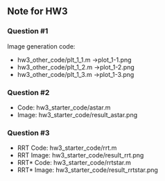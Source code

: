 ## Note for HW3
### Question #1
Image generation code: 
- hw3_other_code/plt_1_1.m ->plot_1-1.png
- hw3_other_code/plt_1_2.m ->plot_1-2.png
- hw3_other_code/plt_1_3.m ->plot_1-3.png
### Question #2
- Code: hw3_starter_code/astar.m
- Image: hw3_starter_code/result_astar.png
### Question #3
- RRT Code: hw3_starter_code/rrt.m
- RRT Image: hw3_starter_code/result_rrt.png
- RRT* Code: hw3_starter_code/rrtstar.m
- RRT* Image: hw3_starter_code/result_rrtstar.png
